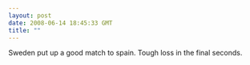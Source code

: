 ```yaml
---
layout: post
date: 2008-06-14 18:45:33 GMT
title: ""
---
```

Sweden put up a good match to spain. Tough loss in the final seconds.